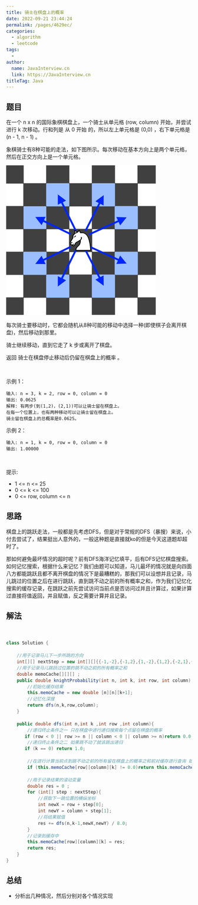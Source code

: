 ```yaml
---
title: 骑士在棋盘上的概率
date: 2022-09-21 23:44:24
permalink: /pages/4629ec/
categories:
  - algorithm
  - leetcode
tags:
  - 
author: 
  name: JavaInterview.cn
  link: https://JavaInterview.cn
titleTag: Java
---
```


## 题目

在一个 n x n 的国际象棋棋盘上，一个骑士从单元格 (row, column) 开始，并尝试进行 k 次移动。行和列是 从 0 开始 的，所以左上单元格是 (0,0) ，右下单元格是 (n - 1, n - 1) 。

象棋骑士有8种可能的走法，如下图所示。每次移动在基本方向上是两个单元格，然后在正交方向上是一个单元格。

![](../../../media/pictures/leetcode/knight.png)


每次骑士要移动时，它都会随机从8种可能的移动中选择一种(即使棋子会离开棋盘)，然后移动到那里。

骑士继续移动，直到它走了 k 步或离开了棋盘。

返回 骑士在棋盘停止移动后仍留在棋盘上的概率 。

 

示例 1：
    
    输入: n = 3, k = 2, row = 0, column = 0
    输出: 0.0625
    解释: 有两步(到(1,2)，(2,1))可以让骑士留在棋盘上。
    在每一个位置上，也有两种移动可以让骑士留在棋盘上。
    骑士留在棋盘上的总概率是0.0625。
示例 2：

    输入: n = 1, k = 0, row = 0, column = 0
    输出: 1.00000
 

提示:

- 1 <= n <= 25
- 0 <= k <= 100
- 0 <= row, column <= n


## 思路

棋盘上的跳跃走法，一般都是先考虑DFS，但是对于常规的DFS（暴搜）来说，小付去尝试了，结果挺出人意外的，一般这种题是直接就ko的但是今天这道题却超时了。

那如何避免最坏情况的超时呢？前有DFS海洋记忆填平，后有DFS记忆棋盘搜索。如何记忆搜索，根据什么来记忆？我们由题可以知道，马儿最坏的情况就是向四面八方都能跳跃且都不离开棋盘的情况下是最糟糕的，那我们可以设想并且记录，马儿跳过的位置之后在进行跳跃，直到跳不动之前的所有概率之和，作为我们记忆化搜索的缓存记录，在跳跃之前先尝试访问当前点是否访问过并且计算过，如果计算过直接将值返回，并且赋值，反之需要计算并且记录。

## 解法
```java


class Solution {
    
    //用于记录马儿下一步所跳的方向
    int[][] nextStep = new int[][]{{-1,-2},{-1,2},{1,-2},{1,2},{-2,1},{-2,-1},{2,1},{2,-1}};
    //用于记录马儿跳跃过位置的跳不动之前的所有概率之和
    double memoCache[][][] ;
    public double knightProbability(int n, int k, int row, int column) {
        //初始化缓存结果
        this.memoCache = new double [n][n][k+1];
        //记忆化深搜
        return dfs(n,k,row,column);
    }

    public double dfs(int n,int k ,int row ,int column){
        //递归终止条件之一 只在棋盘中进行递归搜索每个点留在棋盘的概率
       if (row < 0 || row >= n || column < 0 || column >= n)return 0.0;
		//递归终止条件之二 如果跳不动了就该跳出递归
       if (k == 0) return 1.0;
		
        //在进行计算当前点到跳不动之前的所有留在棋盘上的概率之和前对缓存进行查询 如果存在就直接返回结果 减少搜索次数 优化时间复杂度
        if (this.memoCache[row][column][k] != 0.0)return this.memoCache[row][column][k];
        
        //用于记录结果的滚动变量
        double res = 0 ;
        for (int[] step : nextStep){
            //获取下一跳位置的横纵坐标
            int newX = row + step[0];
            int newY = column + step[1];
            //将结果赋值
            res += dfs(n,k-1,newX,newY) / 8.0;
        }
        //记录到缓存中
        this.memoCache[row][column][k] = res;
        return res;
    }
}
```

## 总结

- 分析出几种情况，然后分别对各个情况实现 
